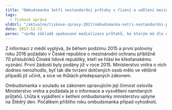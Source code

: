 ```yaml
---
title: "Ombudsmanka šetří nestandardní průtahy v řízení o udělení mezinárodní ochrany křesťanům z Číny"
tags:
  - Tisková zpráva
oldUrl: "/aktualne/tiskove-zpravy-2017/ombudsmanka-setri-nestandardni-prutahy-v-rizeni-o-udeleni-mezinarodni-ochrany-krestan"
date: 2017-12-21
perex: "<p>Na základě opakované medializace průtahů, ke kterým má dle dostupných informací docházet v řízeních o žádostech početné skupiny čínských státních příslušníků o mezinárodní ochranu v České republice, ombudsmanka zahájila šetření z vlastní iniciativy. V průběhu šetření se na ombudsmanku obrátili tři čínští stěžovatelé ve stejné záležitosti. </p>"
---
```


<!-- imported from the old website -->

<p>Z informací z médií vyplývá, že během podzimu 2015 a první poloviny roku 2016 požádalo v České republice o mezinárodní ochranu přibližně 70 příslušníků Čínské lidové republiky, kteří se hlásí ke křesťanskému vyznání. První žádosti byly podány již v roce 2015. Ministerstvo vnitra o nich dodnes nerozhodlo, byť tak dle tvrzení dotčených osob mělo ve většině případů již učinit, a sice ve lhůtách předepsaných zákonem.</p> <p>Ombudsmanka v souladu se zákonem upravujícím její činnost oslovila Ministerstvo vnitra a požádala je o informace a vysvětlení namítaných průtahů. Lhůta k vyjádření v šetření ombudsmanky ministerstvu uplyne na Štědrý den. Počátkem příštího roku ombudsmanka případ vyhodnotí.</p>
